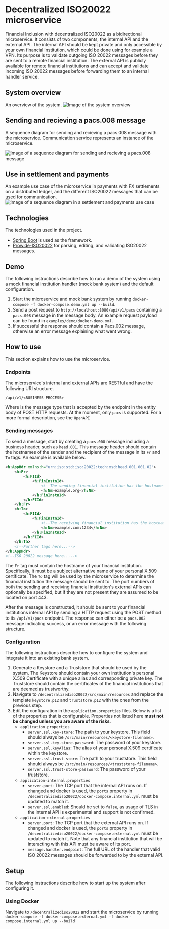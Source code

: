 # Decentralized ISO20022 microservice
Financial Inclusion with decentralized ISO20022 as a bidirectional microservice. It consists of two components, the internal API and the external API.
The internal API should be kept private and only accessible by your own financial institution, which could be done using for example a
VPN. Its purpose is to validate outgoing ISO 20022 messages before they are sent to a remote financial institution. The external API is
publicly available for remote financial institutions and can accept and validate incoming ISO 20022 messages before forwarding them
to an internal handler service.

## System overview
An overview of the system.
![Image of the system overview](images/system-overview.png)

## Sending and recieving a pacs.008 message
A sequence diagram for sending and recieving a pacs.008 message with the microservice. Communication service represents an instance of the microservice.

![Image of a sequence diagram for sending and recieving a pacs.008 message](images/sequence-diagram-01.png)

## Use in settlement and payments
An example use case of the microservice in payments with FX settlements on a distributed ledger, and the different ISO20022 messages that can be used for communication.
![Image of a sequence diagram in a settlement and payments use case](images/sequence-diagram-02.png)

## Technologies
The technologies used in the project. 
- [Spring Boot](https://github.com/spring-projects/spring-boot) is used as the framework.
- [Prowide-ISO20022](https://github.com/prowide/prowide-iso20022) for parsing, editing, and validating ISO20022 messages.

## Demo
The following instructions describe how to run a demo of the system using a mock financial institution handler (mock bank system) and the default configuration.
   1. Start the microservice and mock bank system by running `docker-compose -f docker-compose.demo.yml up --build`.
   2. Send a post request to `http://localhost:8080/api/v1/pacs` containing a `pacs.008` message in the message body.
      An example request payload can be found in `examples/demo/docker-demo.xml`.
   3. If successful the response should contain a Pacs.002 message, otherwise an error message explaining what went wrong.

## How to use
This section explains how to use the microservice.

### Endpoints
The microservice's internal and external APIs are RESTful and have the following URI structure.
```
/api/v1/<BUSINESS-PROCESS>
```
Where <BUSINESS-PROCESS> is the message type that is accepted by the endpoint in the entity body of POST
HTTP requests. At the moment, only `pacs` is supported. For a more formal description, see the `OpenAPI`


### Sending messages
To send a message, start by creating a `pacs.008` message including a business header, such as `head.001`.
This message header should contain the hostnames of the sender and the recipient of the message in its `Fr` and
`To` tags. An example is available below.
```xml
<h:AppHdr xmlns:h="urn:iso:std:iso:20022:tech:xsd:head.001.001.02">
    <h:Fr>
        <h:FIId>
            <h:FinInstnId>
				<!--The sending financial institution has the hostname "example.org" and its external API runs on port 443-->
                <h:Nm>example.org</h:Nm>
            </h:FinInstnId>
        </h:FIId>
    </h:Fr>
    <h:To>
        <h:FIId>
            <h:FinInstnId>
				<!--The receiving financial institution has the hostname "example.com" and its external API runs on port 1234-->
                <h:Nm>example.com:1234</h:Nm>
            </h:FinInstnId>
        </h:FIId>
    </h:To>
    <!--Further tags here...-->
</h:AppHdr>
<!--ISO 20022 message here...-->
```
The `Fr` tag must contain the hostname of your financial institution. Specifically, it must be a subject alternative name of your
personal X.509 certificate. The `To` tag will be used by the microservice to determine the financial institution the message should
be sent to. The port numbers of both the sending and receiving financial institution's external APIs can optionally be specified, but
if they are not present they are assumed to be located on port 443.

After the message is constructed, it should be sent to your financial institutions internal API by sending a HTTP request using the
POST method to its `/api/v1/pacs` endpoint. The response can either be a `pacs.002` message indicating success, or an error message
with the following structure.

### Configuration
The following instructions describe how to configure the system and integrate it into an existing bank system.
   1. Generate a Keystore and a Truststore that should be used by the system. The Keystore should contain your own institution's
      personal X.509 Certificate with a unique alias and corresponding private key. The Truststore should contain the certificates of the financial
	  institutions that are deemed as trustworthy.
   2. Navigate to `/decentralizediso20022/src/main/resources` and replace the template `keystore.p12` and `truststore.p12` with the ones
      from the previous step.
   3. Edit the configuration in the `application.properties` files. Below is a list of the properties that is configurable. Properties
      not listed here **must not be changed unless you are aware of the risks**.
	  -  `application.properties`
         - `server.ssl.key-store`: The path to your keystore. This field should always be `/src/main/resources/<keystore-filename>`.
         - `server.ssl.key-store-password`: The password of your keystore.
         - `server.ssl.keyAlias`: The alias of your personal X.509 certificate within the keystore.
         - `server.ssl.trust-store`:  The path to your truststore. This field should always be `/src/main/resources/<truststore-filename>`.
         - `server.ssl.trust-store-password`: The password of your truststore.
      - `application-internal.properties`
         - `server.port`: The TCP port that the internal API runs on. If changed and docker is used, the `ports` property in
                          `/decentralizediso20022/docker-compose.internal.yml` must be updated to match it.
		 - `server.ssl.enabled`: Should be set to `false`, as usage of TLS in the internal API is experimental and support
                                 is not confirmed.
	  - `application-external.properties`
         - `server.port`: The TCP port that the external API runs on. If changed and docker is used, the `ports` property in
                          `/decentralizediso20022/docker-compose.external.yml` must be updated to match it. Note that any financial
                          institution that will be interacting with this API must be aware of its port.
		 - `message.handler.endpoint`: The full URL of the handler that valid ISO 20022 messages should be forwarded to by the external API.

## Setup
The following instructions describe how to start up the system after configuring it.

### Using Docker
Navigate to `/decentralizediso20022` and start the microservice by running
`docker-compose -f docker-compose.external.yml -f docker-compose.internal.yml up --build`